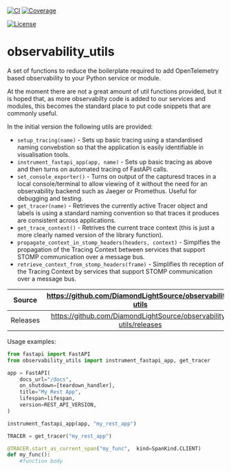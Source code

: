[![CI](https://github.com/DiamondLightSource/observability-utils/actions/workflows/ci.yml/badge.svg)](https://github.com/DiamondLightSource/observability-utils/actions/workflows/ci.yml)
[![Coverage](https://codecov.io/gh/DiamondLightSource/observability-utils/branch/main/graph/badge.svg)](https://codecov.io/gh/DiamondLightSource/observability-utils)

[![License](https://img.shields.io/badge/License-Apache%202.0-blue.svg)](https://opensource.org/licenses/Apache-2.0)

# observability_utils

A set of functions to reduce the boilerplate required to add OpenTelemetry based observability to your Python service or module.

At the moment there are not a great amount of util functions provided, but it is hoped that, as more observabilty code is added to our services and modules, this becomes the standard place to put code snippets that are commonly useful. 

In the initial version the following utils are provided:
* ```setup_tracing(name)``` - Sets up basic tracing using  a standardised naming convebstion so that the application is easily identifiable in visualisation tools.
* ```instrument_fastapi_app(app, name)``` - Sets up basic tracing as above and then turns on automated tracing of FastAPI calls.
* ```set_console_exporter()``` - Turns on output of the capturesd traces in a local console/terminal to allow viewing of it without the need for an observability backend such as Jaeger or Promethus. Useful for debugging and testing.
* ```get_tracer(name)``` - Retrieves the currently active Tracer object and labels is using a standard naming convention so that traces it produces are consistent across applications.
* ```get_trace_context()``` - Retrives the current trace context (this is just a more clearly named version of the library function).
* ```propagate_context_in_stomp_headers(headers, context)``` - Simplfies the propagation of the Tracing Context between services that support STOMP communication over a message bus.
* ```retrieve_context_from_stomp_headers(frame)``` - Simplifies th reception of the Tracing Context by services that support STOMP communication over a message bus.

Source          | <https://github.com/DiamondLightSource/observability-utils>
:---:           | :---:
Releases        | <https://github.com/DiamondLightSource/observability-utils/releases>

Usage examples:

```python
from fastapi import FastAPI
from observability_utils import instrument_fastapi_app, get_tracer

app = FastAPI(
    docs_url="/docs",
    on_shutdown=[teardown_handler],
    title="My Rest App",
    lifespan=lifespan,
    version=REST_API_VERSION,
)

instrument_fastapi_app(app, "my_rest_app")

TRACER = get_tracer("my_rest_app")

@TRACER.start_as_current_span("my_func",  kind=SpanKind.CLIENT)
def my_func():
    #function body
```


